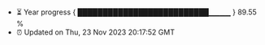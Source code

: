 - ⏳ Year progress { ██████████████████████████▁▁▁▁ } 89.55 %
- ⏰ Updated on Thu, 23 Nov 2023 20:17:52 GMT


